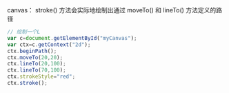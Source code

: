 canvas：
stroke() 方法会实际地绘制出通过 moveTo() 和 lineTo() 方法定义的路径
```js
// 绘制一个L
var c=document.getElementById("myCanvas");
var ctx=c.getContext("2d");
ctx.beginPath();
ctx.moveTo(20,20);
ctx.lineTo(20,100);
ctx.lineTo(70,100);
ctx.strokeStyle="red";
ctx.stroke();
```
